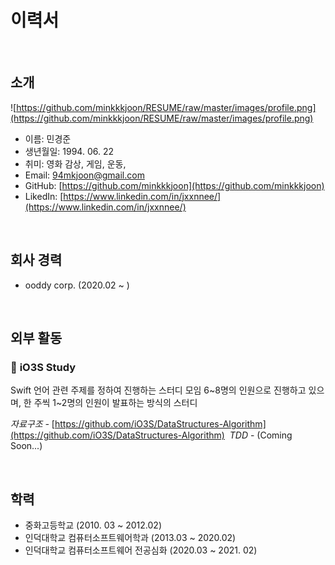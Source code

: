 # 이력서

&nbsp;
&nbsp;
## 소개
![https://github.com/minkkkjoon/RESUME/raw/master/images/profile.png](https://github.com/minkkkjoon/RESUME/raw/master/images/profile.png)

- 이름: 민경준
- 생년월일: 1994. 06. 22
- 취미: 영화 감상, 게임, 운동,
- Email: 94mkjoon@gmail.com
- GitHub: [https://github.com/minkkkjoon](https://github.com/minkkkjoon)
- LikedIn: [https://www.linkedin.com/in/jxxnnee/](https://www.linkedin.com/in/jxxnnee/)

&nbsp;
&nbsp;
## 회사 경력
- ooddy corp. (2020.02 ~ )

&nbsp;
&nbsp;
## 외부 활동
### 📌 **iO3S Study**

Swift 언어 관련 주제를 정하여 진행하는 스터디 모임
6~8명의 인원으로 진행하고 있으며, 한 주씩 1~2명의 인원이 발표하는 방식의 스터디

*자료구조 -* [https://github.com/iO3S/DataStructures-Algorithm](https://github.com/iO3S/DataStructures-Algorithm)&nbsp;
*TDD* - (Coming Soon...)

&nbsp;
&nbsp;
## 학력
- 중화고등학교 
(2010. 03 ~ 2012.02)
- 인덕대학교 컴퓨터소프트웨어학과 
(2013.03 ~ 2020.02)
- 인덕대학교 컴퓨터소프트웨어 전공심화 
(2020.03 ~ 2021. 02)
